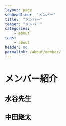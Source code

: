 ```yaml
---
layout: page
subheadline:  "メンバー"
title:  "メンバー"
teaser: "メンバー"
categories:
    - about
tags:
    - about
header: no
permalink: /about/member/
---
```

# メンバー紹介

## 水谷先生

## 中田継太